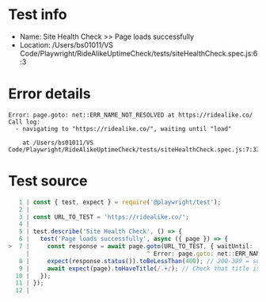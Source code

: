 # Test info

- Name: Site Health Check >> Page loads successfully
- Location: /Users/bs01011/VS Code/Playwright/RideAlikeUptimeCheck/tests/siteHealthCheck.spec.js:6:3

# Error details

```
Error: page.goto: net::ERR_NAME_NOT_RESOLVED at https://ridealike.co/
Call log:
  - navigating to "https://ridealike.co/", waiting until "load"

    at /Users/bs01011/VS Code/Playwright/RideAlikeUptimeCheck/tests/siteHealthCheck.spec.js:7:33
```

# Test source

```ts
   1 | const { test, expect } = require('@playwright/test');
   2 |
   3 | const URL_TO_TEST = 'https://ridealike.co/';
   4 |
   5 | test.describe('Site Health Check', () => {
   6 |   test('Page loads successfully', async ({ page }) => {
>  7 |     const response = await page.goto(URL_TO_TEST, { waitUntil: 'load', timeout: 15000 });
     |                                 ^ Error: page.goto: net::ERR_NAME_NOT_RESOLVED at https://ridealike.co/
   8 |     expect(response.status()).toBeLessThan(400); // 200-399 = success
   9 |     await expect(page).toHaveTitle(/.+/); // Check that title is present
  10 |   });
  11 | });
  12 |
```